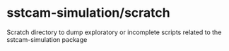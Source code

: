 # sstcam-simulation/scratch

Scratch directory to dump exploratory or incomplete scripts related to the 
sstcam-simulation package